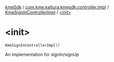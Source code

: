 [kmeSdk](../../index.md) / [com.kme.kaltura.kmesdk.controller.impl](../index.md) / [KmeSignInControllerImpl](index.md) / [&lt;init&gt;](./-init-.md)

# &lt;init&gt;

`KmeSignInControllerImpl()`

An implementation for signIn/signUp

